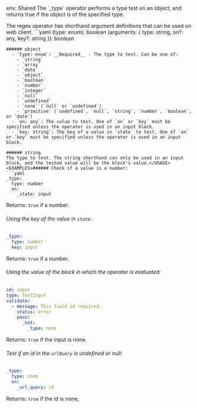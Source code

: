 <TITLE>_type</TITLE>
<METADATA>env: Shared</METADATA>
<DESCRIPTION>The `_type` operator performs a type test on an object, and returns true if the object is of the specified type.

The regex operator has shorthand argument definitions that can be used on web client.</DESCRIPTION>
<USAGE>```yaml
(type: enum): boolean
(arguments: {
type: string,
on?: any,
key?: string
}): boolean

````
###### object
  - `type: enum`: __Required__ - The type to test. Can be one of:
    - `string`
    - `array`
    - `date`
    - `object`
    - `boolean`
    - `number`
    - `integer`
    - `null`
    - `undefined`
    - `none` (`null` or `undefined`)
    - `primitive` (`undefined`, `null`, `string`, `number`, `boolean`, or `date`)
  - `on: any`: The value to test. One of `on` or `key` must be specified unless the operator is used in an input block.
  - `key: string`: The key of a value in `state` to test. One of `on` or `key` must be specified unless the operator is used in an input block.

###### string
The type to test. The string shorthand can only be used in an input block, and the tested value will be the block's value.</USAGE>
<EXAMPLES>###### Check if a value is a number:
```yaml
_type:
  type: number
  on:
    _state: input
````

Returns: `true` if a number.

###### Using the key of the value in `state`:

```yaml
_type:
  type: number
  key: input
```

Returns: `true` if a number.

###### Using the value of the block in which the operator is evaluated:

```yaml
id: input
type: TextInput
validate:
  - message: This field id required.
    status: error
    pass:
      _not:
        _type: none
```

Returns: `true` if the input is none.

###### Test if an id in the `urlQuery` is undefined or null:

```yaml
_type:
  type: none
  on:
    _url_query: id
```

Returns: `true` if the id is none,</EXAMPLES>
